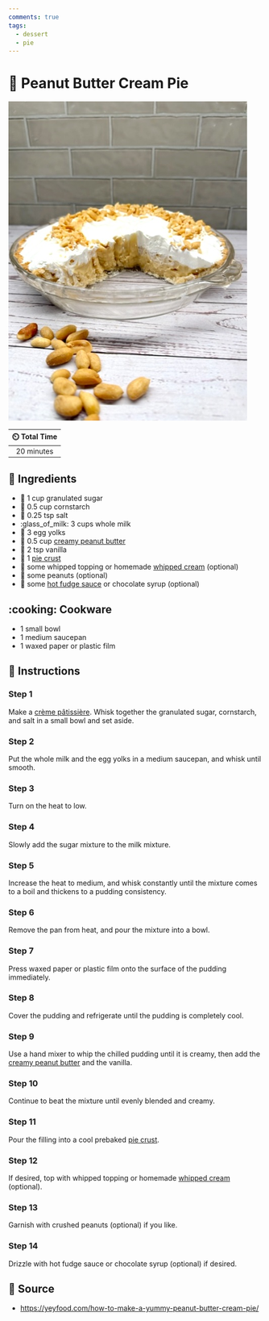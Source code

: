 ```yaml
---
comments: true
tags:
  - dessert
  - pie
---
```

# :peanuts: Peanut Butter Cream Pie

![Peanut Butter Cream Pie](../../assets/images/peanut-butter-cream-pie.jpg)

| :timer_clock: Total Time |
|:-----------------------: |
| 20 minutes |

## :salt: Ingredients

- :candy: 1 cup granulated sugar
- :corn: 0.5 cup cornstarch
- :salt: 0.25 tsp salt
- :glass_of_milk: 3 cups whole milk
- :egg: 3 egg yolks
- :peanuts: 0.5 cup [creamy peanut butter][4]
- :icecream: 2 tsp vanilla
- :pie: 1 [pie crust][3]
- :icecream: some whipped topping or homemade [whipped cream][1] (optional)
- :peanuts: some peanuts (optional)
- :chocolate_bar: some [hot fudge sauce][5] or chocolate syrup (optional)

## :cooking: Cookware

- 1 small bowl
- 1 medium saucepan
- 1 waxed paper or plastic film

## :pencil: Instructions

### Step 1

Make a [crème pâtissière][2]. Whisk together the granulated sugar, cornstarch, and salt in a small bowl and set aside.

### Step 2

Put the whole milk and the egg yolks in a medium saucepan, and whisk until smooth.

### Step 3

Turn on the heat to low.

### Step 4

Slowly add the sugar mixture to the milk mixture.

### Step 5

Increase the heat to medium, and whisk constantly until the mixture comes to a boil and thickens to a pudding
consistency.

### Step 6

Remove the pan from heat, and pour the mixture into a bowl.

### Step 7

Press waxed paper or plastic film onto the surface of the pudding immediately.

### Step 8

Cover the pudding and refrigerate until the pudding is completely cool.

### Step 9

Use a hand mixer to whip the chilled pudding until it is creamy, then add the [creamy peanut butter][4] and the
vanilla.

### Step 10

Continue to beat the mixture until evenly blended and creamy.

### Step 11

Pour the filling into a cool prebaked [pie crust][3].

### Step 12

If desired, top with whipped topping or homemade [whipped cream][1] (optional).

### Step 13

Garnish with crushed peanuts (optional) if you like.

### Step 14

Drizzle with hot fudge sauce or chocolate syrup (optional) if desired.

## :link: Source

- <https://yeyfood.com/how-to-make-a-yummy-peanut-butter-cream-pie/>

[1]: <../../ingredients/sweetened-whipped-cream.md>
[2]: <../../custards/crème-pâtissière.md>
[3]: <../../ingredients/pastry-dough/sweet-pastry.md>
[4]: <../../ingredients/peanut-butter.md>
[5]: <../../sauces-and-dressings/hot-fudge-sauce.md>
